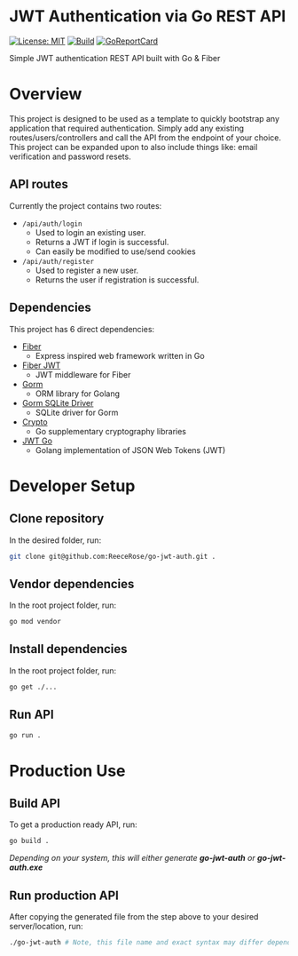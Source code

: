 # JWT Authentication via Go REST API

[![License: MIT](https://img.shields.io/badge/License-MIT-yellow.svg)](https://opensource.org/licenses/MIT/)
[![Build](https://github.com/ReeceRose/go-jwt-auth/actions/workflows/go.yml/badge.svg)](https://github.com/ReeceRose/go-jwt-auth/actions/workflows/go.yml/)
[![GoReportCard](https://goreportcard.com/badge/github.com/nanomsg/mangos)](https://goreportcard.com/report/github.com/ReeceRose/go-jwt-auth)

Simple JWT authentication REST API built with Go & Fiber

# Overview

This project is designed to be used as a template to quickly bootstrap any application that required authentication. Simply add any existing routes/users/controllers and call the API from the endpoint of your choice. This project can be expanded upon to also include things like: email verification and password resets.

## API routes

Currently the project contains two routes:

- `/api/auth/login`
  - Used to login an existing user.
  - Returns a JWT if login is successful.
  - Can easily be modified to use/send cookies
- `/api/auth/register`
  - Used to register a new user.
  - Returns the user if registration is successful.

## Dependencies

This project has 6 direct dependencies:

- [Fiber](https://github.com/gofiber/fiber)
  - Express inspired web framework written in Go
- [Fiber JWT](https://github.com/gofiber/jwt)
  - JWT middleware for Fiber
- [Gorm](https://github.com/go-gorm/gorm)
  - ORM library for Golang
- [Gorm SQLite Driver](https://github.com/go-gorm/sqlite)
  - SQLite driver for Gorm
- [Crypto](https://github.com/golang/crypto)
  - Go supplementary cryptography libraries
- [JWT Go](https://github.com/form3tech-oss/jwt-go)
  - Golang implementation of JSON Web Tokens (JWT)

# Developer Setup

## Clone repository

In the desired folder, run:

```bash
git clone git@github.com:ReeceRose/go-jwt-auth.git .
```

## Vendor dependencies

In the root project folder, run:

```bash
go mod vendor
```

## Install dependencies

In the root project folder, run:

```bash
go get ./...
```

## Run API

```bash
go run .
```

# Production Use

## Build API

To get a production ready API, run:

```bash
go build .
```

_Depending on your system, this will either generate **go-jwt-auth** or **go-jwt-auth.exe**_

## Run production API

After copying the generated file from the step above to your desired server/location, run:

```bash
./go-jwt-auth # Note, this file name and exact syntax may differ depending on your system.
```
